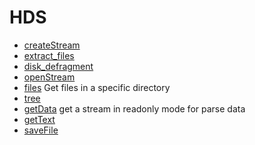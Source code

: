 # HDS



+ [createStream](HDS/createStream.1) 
+ [extract_files](HDS/extract_files.1) 
+ [disk_defragment](HDS/disk_defragment.1) 
+ [openStream](HDS/openStream.1) 
+ [files](HDS/files.1) Get files in a specific directory
+ [tree](HDS/tree.1) 
+ [getData](HDS/getData.1) get a stream in readonly mode for parse data
+ [getText](HDS/getText.1) 
+ [saveFile](HDS/saveFile.1) 
